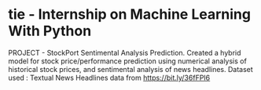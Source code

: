# tie - Internship on Machine Learning With Python 
PROJECT - 
StockPort Sentimental Analysis Prediction.
Created a hybrid model for stock price/performance prediction using numerical analysis of historical stock prices, and sentimental analysis of news headlines.
Dataset used : Textual News Headlines data from https://bit.ly/36fFPI6
